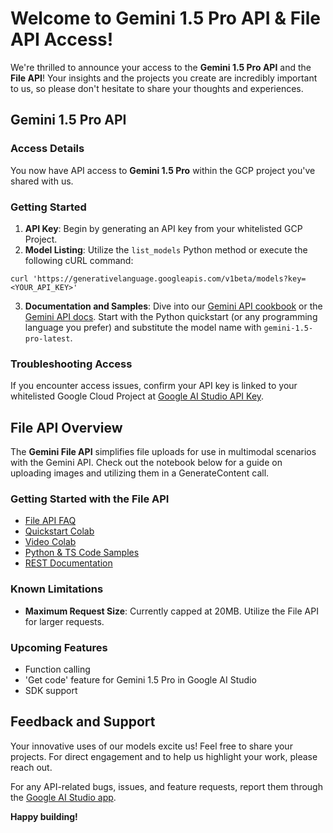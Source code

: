 # Welcome to Gemini 1.5 Pro API & File API Access!

We're thrilled to announce your access to the **Gemini 1.5 Pro API** and the **File API**! Your insights and the
projects you create are incredibly important to us, so please don't hesitate to share your thoughts and experiences.

## Gemini 1.5 Pro API

### Access Details

You now have API access to **Gemini 1.5 Pro** within the GCP project you've shared with us.

### Getting Started

1. **API Key**: Begin by generating an API key from your whitelisted GCP Project.
2. **Model Listing**: Utilize the `list_models` Python method or execute the following cURL command:

```
curl 'https://generativelanguage.googleapis.com/v1beta/models?key=<YOUR_API_KEY>'
```

3. **Documentation and Samples**: Dive into our [Gemini API cookbook](#) or the [Gemini API docs](#). Start with the
   Python quickstart (or any programming language you prefer) and substitute the model name
   with `gemini-1.5-pro-latest`.

### Troubleshooting Access

If you encounter access issues, confirm your API key is linked to your whitelisted Google Cloud Project
at [Google AI Studio API Key](https://aistudio.google.com/app/apikey).

## File API Overview

The **Gemini File API** simplifies file uploads for use in multimodal scenarios with the Gemini API. Check out the
notebook below for a guide on uploading images and utilizing them in a GenerateContent call.

### Getting Started with the File API

- [File API FAQ](#)
- [Quickstart Colab](#)
- [Video Colab](#)
- [Python & TS Code Samples](#)
- [REST Documentation](#)

### Known Limitations

- **Maximum Request Size**: Currently capped at 20MB. Utilize the File API for larger requests.

### Upcoming Features

- Function calling
- 'Get code' feature for Gemini 1.5 Pro in Google AI Studio
- SDK support

## Feedback and Support

Your innovative uses of our models excite us! Feel free to share your projects. For direct engagement and to help us
highlight your work, please reach out.

For any API-related bugs, issues, and feature requests, report them through the [Google AI Studio app](#).

**Happy building!**

